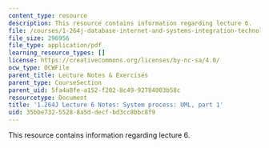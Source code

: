 ```yaml
---
content_type: resource
description: This resource contains information regarding lecture 6.
file: /courses/1-264j-database-internet-and-systems-integration-technologies-fall-2013/35bbe73255288a5ddecfbd3cc8bbc8f9_MIT1_264JF13_lect_6.pdf
file_size: 296956
file_type: application/pdf
learning_resource_types: []
license: https://creativecommons.org/licenses/by-nc-sa/4.0/
ocw_type: OCWFile
parent_title: Lecture Notes & Exercises
parent_type: CourseSection
parent_uid: 5fa4a8fe-a152-f202-8c49-92784003b58c
resourcetype: Document
title: '1.264J Lecture 6 Notes: System process: UML, part 1'
uid: 35bbe732-5528-8a5d-decf-bd3cc8bbc8f9
---
```

This resource contains information regarding lecture 6.